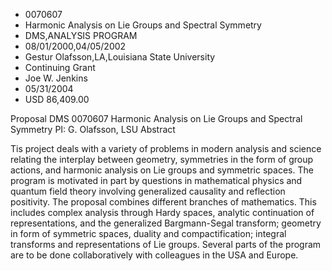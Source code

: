 
* 0070607
* Harmonic Analysis on Lie Groups and Spectral Symmetry
* DMS,ANALYSIS PROGRAM
* 08/01/2000,04/05/2002
* Gestur Olafsson,LA,Louisiana State University
* Continuing Grant
* Joe W. Jenkins
* 05/31/2004
* USD 86,409.00

Proposal DMS 0070607 Harmonic Analysis on Lie Groups and Spectral Symmetry PI:
G. Olafsson, LSU Abstract

Tis project deals with a variety of problems in modern analysis and science
relating the interplay between geometry, symmetries in the form of group
actions, and harmonic analysis on Lie groups and symmetric spaces. The program
is motivated in part by questions in mathematical physics and quantum field
theory involving generalized causality and reflection positivity. The proposal
combines different branches of mathematics. This includes complex analysis
through Hardy spaces, analytic continuation of representations, and the
generalized Bargmann-Segal transform; geometry in form of symmetric spaces,
duality and compactification; integral transforms and representations of Lie
groups. Several parts of the program are to be done collaboratively with
colleagues in the USA and Europe.


